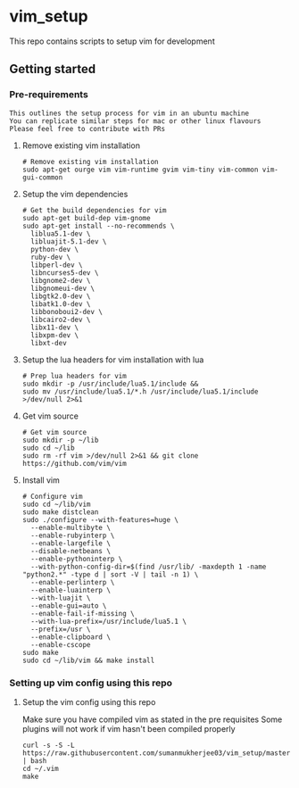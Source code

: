 # vim_setup

This repo contains scripts to setup vim for development

## Getting started

### Pre-requirements
    This outlines the setup process for vim in an ubuntu machine
    You can replicate similar steps for mac or other linux flavours
    Please feel free to contribute with PRs

1. Remove existing vim installation
    ```shell
    # Remove existing vim installation
    sudo apt-get ourge vim vim-runtime gvim vim-tiny vim-common vim-gui-common
    ```

2. Setup the vim dependencies
    ```shell
    # Get the build dependencies for vim
    sudo apt-get build-dep vim-gnome
    sudo apt-get install --no-recommends \
      liblua5.1-dev \
      libluajit-5.1-dev \
      python-dev \
      ruby-dev \
      libperl-dev \
      libncurses5-dev \
      libgnome2-dev \
      libgnomeui-dev \
      libgtk2.0-dev \
      libatk1.0-dev \
      libbonoboui2-dev \
      libcairo2-dev \
      libx11-dev \
      libxpm-dev \
      libxt-dev
    ```

3. Setup the lua headers for vim installation with lua
    ```shell
    # Prep lua headers for vim
    sudo mkdir -p /usr/include/lua5.1/include &&
    sudo mv /usr/include/lua5.1/*.h /usr/include/lua5.1/include >/dev/null 2>&1
    ```

4. Get vim source
    ```shell
    # Get vim source
    sudo mkdir -p ~/lib
    sudo cd ~/lib
    sudo rm -rf vim >/dev/null 2>&1 && git clone https://github.com/vim/vim
    ```

5. Install vim
    ```shell
    # Configure vim
    sudo cd ~/lib/vim
    sudo make distclean
    sudo ./configure --with-features=huge \
      --enable-multibyte \
      --enable-rubyinterp \
      --enable-largefile \
      --disable-netbeans \
      --enable-pythoninterp \
      --with-python-config-dir=$(find /usr/lib/ -maxdepth 1 -name "python2.*" -type d | sort -V | tail -n 1) \
      --enable-perlinterp \
      --enable-luainterp \
      --with-luajit \
      --enable-gui=auto \
      --enable-fail-if-missing \
      --with-lua-prefix=/usr/include/lua5.1 \
      --prefix=/usr \
      --enable-clipboard \
      --enable-cscope
    sudo make
    sudo cd ~/lib/vim && make install
    ```

### Setting up vim config using this repo

1. Setup the vim config using this repo

    Make sure you have compiled vim as stated in the pre requisites
    Some plugins will not work if vim hasn't been compiled properly

    ```shell
    curl -s -S -L https://raw.githubusercontent.com/sumanmukherjee03/vim_setup/master/bootstrap.sh | bash
    cd ~/.vim
    make
    ```
